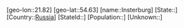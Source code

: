 ﻿---
location: [54.63,21.82]
type: City
tags:
- geo/City


SpocWebEntityId: 31116
isDeleted: false
confidential: public

---
[geo-lon::21.82]
[geo-lat::54.63]
[name::Insterburg]
[State::]
[Country::[Russia](geo/Continent/Europe/Russia.md)]
[StateId::]
[Population::]
[Unknown::]

